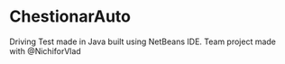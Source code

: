 # ChestionarAuto
Driving Test made in Java built using NetBeans IDE.
Team project made with @NichiforVlad

